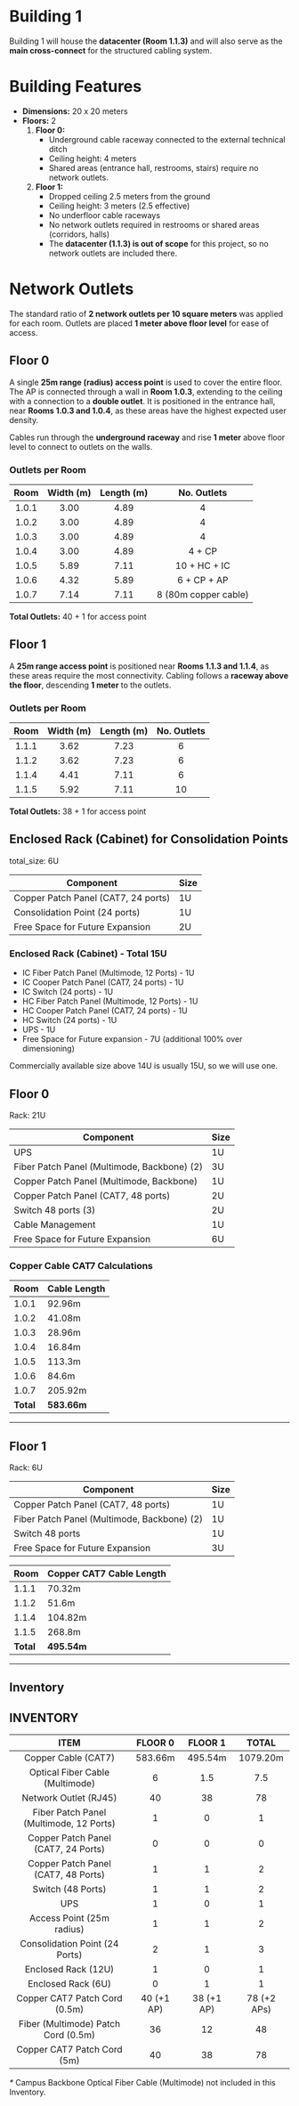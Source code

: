 Building 1
==========

Building 1 will house the **datacenter (Room 1.1.3)** and will also serve as the **main cross-connect** for the structured cabling system.

# **Building Features**

- **Dimensions:** 20 x 20 meters
- **Floors:** 2
  1. **Floor 0:**
     - Underground cable raceway connected to the external technical ditch
     - Ceiling height: 4 meters
     - Shared areas (entrance hall, restrooms, stairs) require no network outlets.
  2. **Floor 1:**
     - Dropped ceiling 2.5 meters from the ground
     - Ceiling height: 3 meters (2.5 effective)
     - No underfloor cable raceways
     - No network outlets required in restrooms or shared areas (corridors, halls)
     - The **datacenter (1.1.3) is out of scope** for this project, so no network outlets are included there.

# **Network Outlets**

The standard ratio of **2 network outlets per 10 square meters** was applied for each room. Outlets are placed **1 meter above floor level** for ease of access.

## **Floor 0**

A single **25m range (radius) access point** is used to cover the entire floor. The AP is connected through a wall in **Room 1.0.3**, extending to the ceiling with a connection to a **double outlet**. It is positioned in the entrance hall, near **Rooms 1.0.3 and 1.0.4**, as these areas have the highest expected user density.

Cables run through the **underground raceway** and rise **1 meter** above floor level to connect to outlets on the walls.

### **Outlets per Room**
| Room  | Width (m) | Length (m) | No. Outlets |
|:-----:|:---------:|:----------:|:----------:|
| 1.0.1 | 3.00      | 4.89       | 4          |
| 1.0.2 | 3.00      | 4.89       | 4          |
| 1.0.3 | 3.00      | 4.89       | 4          |
| 1.0.4 | 3.00      | 4.89       | 4 + CP     |
| 1.0.5 | 5.89      | 7.11       | 10 + HC + IC |
| 1.0.6 | 4.32      | 5.89       | 6 + CP + AP |
| 1.0.7 | 7.14      | 7.11       | 8 (80m copper cable) |

**Total Outlets:** 40 + 1 for access point

## **Floor 1**

A **25m range access point** is positioned near **Rooms 1.1.3 and 1.1.4**, as these areas require the most connectivity. Cabling follows a **raceway above the floor**, descending **1 meter** to the outlets.

### **Outlets per Room**
| Room  | Width (m) | Length (m) | No. Outlets |
|:-----:|:---------:|:----------:|:----------:|
| 1.1.1 | 3.62      | 7.23       | 6          |
| 1.1.2 | 3.62      | 7.23       | 6          |
| 1.1.4 | 4.41      | 7.11       | 6          |
| 1.1.5 | 5.92      | 7.11       | 10  |

**Total Outlets:** 38 + 1 for access point


## Enclosed Rack (Cabinet) for Consolidation Points

total_size: 6U

| Component                                 | Size |
|-------------------------------------------|------|
| Copper Patch Panel (CAT7, 24 ports)       | 1U   |
| Consolidation Point (24 ports)            | 1U   |
| Free Space for Future Expansion           | 2U   |

### Enclosed Rack (Cabinet) - Total 15U

- IC Fiber Patch Panel (Multimode, 12 Ports) - 1U
- IC Cooper Patch Panel (CAT7, 24 ports) - 1U
- IC Switch (24 ports) - 1U
- HC Fiber Patch Panel (Multimode, 12 Ports) - 1U
- HC Cooper Patch Panel (CAT7, 24 ports) - 1U
- HC Switch (24 ports) - 1U
- UPS - 1U
- Free Space for Future expansion - 7U (additional 100% over dimensioning)

Commercially available size above 14U is usually 15U, so we will use one.


## Floor 0

Rack: 21U

| Component                                   | Size |
|---------------------------------------------|------|
| UPS                                         | 1U   |
| Fiber Patch Panel (Multimode, Backbone) (2) | 3U   |
| Copper Patch Panel (Multimode, Backbone)    | 1U   |
| Copper Patch Panel (CAT7, 48 ports)         | 2U   |
| Switch 48 ports (3)                         | 2U   |
| Cable Management                            | 1U   |
| Free Space for Future Expansion             | 6U   |

### Copper Cable CAT7 Calculations

| Room    | Cable Length |
|---------|--------------|
| 1.0.1   | 92.96m       |
| 1.0.2   | 41.08m       |
| 1.0.3   | 28.96m       |
| 1.0.4   | 16.84m       |
| 1.0.5   | 113.3m       |
| 1.0.6   | 84.6m        |
| 1.0.7   | 205.92m      |
| **Total** | **583.66m** |

---

## Floor 1

Rack: 6U

| Component                                 | Size |
|-------------------------------------------|------|
| Copper Patch Panel (CAT7, 48 ports)       | 1U   |
| Fiber Patch Panel (Multimode, Backbone) (2) | 1U   |
| Switch 48 ports                           | 1U   |
| Free Space for Future Expansion           | 3U   |

| Room    | Copper CAT7 Cable Length |
|---------|----------------------------|
| 1.1.1   | 70.32m                       |
| 1.1.2   | 51.6m                        |
| 1.1.4   | 104.82m                      |
| 1.1.5   | 268.8m                       |
| **Total** | **495.54m**                 |

---

## Inventory

## INVENTORY

|                **ITEM**                 | **FLOOR 0** | **FLOOR 1** |  **TOTAL**  |
|:---------------------------------------:|:-----------:|:-----------:|:-----------:|
|           Copper Cable (CAT7)           |   583.66m   |   495.54m   |  1079.20m   |
|     Optical Fiber Cable (Multimode)     |      6      |     1.5     |     7.5     |
|          Network Outlet (RJ45)          |     40      |     38      |     78      |
| Fiber Patch Panel (Multimode, 12 Ports) |      1      |      0      |      1      |
|   Copper Patch Panel (CAT7, 24 Ports)   |      0      |      0      |      0      |
|   Copper Patch Panel (CAT7, 48 Ports)   |      1      |      1      |      2      |
|            Switch (48 Ports)            |      1      |      1      |      2      |
|                   UPS                   |      1      |      0      |      1      |
|        Access Point (25m radius)        |      1      |      1      |      2      |
|     Consolidation Point (24 Ports)      |      2      |      1      |      3      |
|           Enclosed Rack (12U)           |      1      |      0      |      1      |
|            Enclosed Rack (6U)           |      0      |      1      |      1      |
|      Copper CAT7 Patch Cord (0.5m)      | 40 (+1 AP)  | 38 (+1 AP)  | 78 (+2 APs) |
|   Fiber (Multimode) Patch Cord (0.5m)   |      36      |     12      |     48      |
|       Copper CAT7 Patch Cord (5m)       |     40      |     38      |     78      |

_*_ Campus Backbone Optical Fiber Cable (Multimode) not included in this Inventory.

